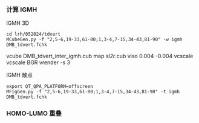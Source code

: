 ### 计算 IGMH

IGMH 3D
```
cd lrh/052024/tdvert
MCubeGen.py -f "2,5-6,19-33,61-80;1,3-4,7-15,34-43,81-90" -w igmh DMB_tdvert.fchk
```
vcube DMB_tdvert_inter_igmh.cub map *sl2r*.cub
viso 0.004 -0.004
vcscale
vcscale BGR
vrender -s 3


IGMH 散点
```
export QT_QPA_PLATFORM=offscreen
MFigGen.py -f "2,5-6,19-33,61-80;1,3-4,7-15,34-43,81-90" -t igmh DMB_tdvert.fchk
```


### HOMO-LUMO 重叠












